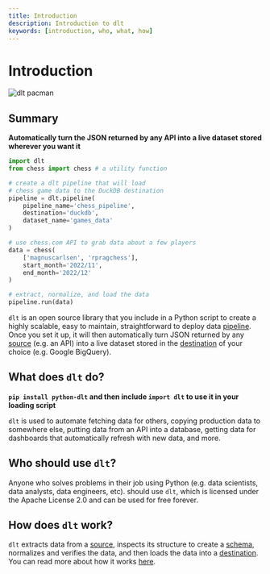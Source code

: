 ```yaml
---
title: Introduction
description: Introduction to dlt
keywords: [introduction, who, what, how]
---
```


# Introduction

![dlt pacman](/img/dlt-pacman.gif)

## Summary

**Automatically turn the JSON returned by any API into a live dataset stored wherever you want it**

```python
import dlt
from chess import chess # a utility function

# create a dlt pipeline that will load 
# chess game data to the DuckDB destination
pipeline = dlt.pipeline(
    pipeline_name='chess_pipeline', 
    destination='duckdb', 
    dataset_name='games_data'
)

# use chess.com API to grab data about a few players
data = chess(
    ['magnuscarlsen', 'rpragchess'], 
    start_month='2022/11', 
    end_month='2022/12'
)

# extract, normalize, and load the data
pipeline.run(data)
```

`dlt` is an open source library that you include in a Python script to create a highly 
scalable, easy to maintain, straightforward to deploy data [pipeline](general-usage/glossary.md#pipeline).
Once you set it up, it will then automatically turn JSON returned by any 
[source](general-usage/glossary.md#source) (e.g. an API) into a live dataset stored in the 
[destination](general-usage/glossary.md#destination) of your choice (e.g. Google BigQuery).

## What does `dlt` do?

**`pip install python-dlt` and then include `import dlt` to use it in your loading script**

`dlt` is used to automate fetching data for others, copying production data to somewhere else, putting data from an API into a database, getting data for dashboards that automatically refresh with new data, and more.

## Who should use `dlt`?

Anyone who solves problems in their job using Python (e.g. data scientists, data analysts, data engineers, etc). should use `dlt`, which is licensed under the Apache License 2.0 and can be used for free forever. 

## How does `dlt` work?

`dlt` extracts data from a [source](general-usage/glossary.md#source), inspects its structure to create a [schema](general-usage/glossary.md#schema), normalizes and verifies the data,
and then loads the data into a [destination](general-usage/glossary.md#destination). 
You can read more about how it works [here](./how-dlt-works.md).
